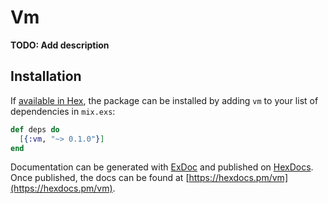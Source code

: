 # Vm

**TODO: Add description**

## Installation

If [available in Hex](https://hex.pm/docs/publish), the package can be installed
by adding `vm` to your list of dependencies in `mix.exs`:

```elixir
def deps do
  [{:vm, "~> 0.1.0"}]
end
```

Documentation can be generated with [ExDoc](https://github.com/elixir-lang/ex_doc)
and published on [HexDocs](https://hexdocs.pm). Once published, the docs can
be found at [https://hexdocs.pm/vm](https://hexdocs.pm/vm).

